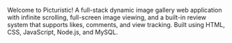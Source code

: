Welcome to Picturistic! A full-stack dynamic image gallery web application with infinite scrolling, full-screen image viewing, and a built-in review system that supports likes, comments, and view tracking.
Built using HTML, CSS, JavaScript, Node.js, and MySQL.
